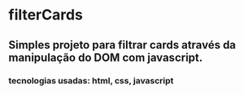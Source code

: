 # filterCards
## Simples projeto para filtrar cards através da manipulação do DOM com javascript.
### tecnologias usadas: html, css, javascript
